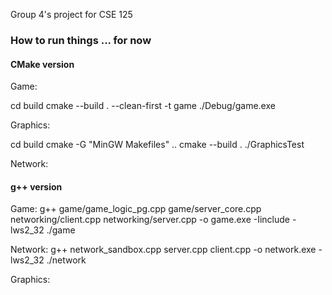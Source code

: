 Group 4's project for CSE 125

### How to run things ... for now
#### CMake version
Game:

cd build
cmake --build . --clean-first -t game
./Debug/game.exe

Graphics:

cd build
cmake -G "MinGW Makefiles" ..
cmake --build .
./GraphicsTest

Network:



#### g++ version
Game:
g++ game/game_logic_pg.cpp game/server_core.cpp networking/client.cpp networking/server.cpp -o game.exe -Iinclude -lws2_32
./game

Network:
g++ network_sandbox.cpp server.cpp client.cpp -o network.exe -lws2_32
./network

Graphics:
